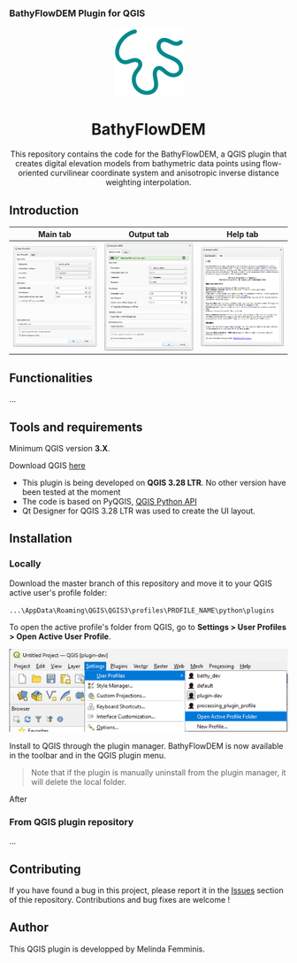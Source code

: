 ### BathyFlowDEM  Plugin for QGIS

<p align="center">
    <img src="img/icon.png">  
</p>

<h1 align="center">BathyFlowDEM</h1>

<p align="center">This repository contains the code for the BathyFlowDEM, a QGIS plugin that creates digital elevation models from bathymetric data points using flow-oriented curvilinear coordinate system and anisotropic inverse distance weighting interpolation.</p>

## Introduction

| Main tab              | Output tab              | Help tab              |
| ---------------------- | ---------------------- | ---------------------- |
| ![main tab](img/main_dialog.png) | ![output tab](img/output_dialog.png) | ![help tab](img/help_dialog.png) | 

## Functionalities

...

## Tools and requirements

Minimum QGIS version **3.X**.

Download QGIS [here](https://www.qgis.org/en/site/forusers/download.html)

- This plugin is being developed on **QGIS 3.28 LTR**. No other version have been tested at the moment
- The code is based on PyQGIS, [QGIS Python API](https://www.qgis.org/pyqgis/master/)
- Qt Designer for QGIS 3.28 LTR was used to create the UI layout.  

## Installation

### Locally

Download the master branch of this repository and move it to your QGIS active user's profile folder: 

`...\AppData\Roaming\QGIS\QGIS3\profiles\PROFILE_NAME\python\plugins`

To open the active profile's folder from QGIS, go to **Settings > User Profiles > Open Active User Profile**. 

![User profile folder](img/user_profile.png)

Install to QGIS through the plugin manager. BathyFlowDEM is now available in the toolbar and in the QGIS plugin menu. 

> Note that if the plugin is manually uninstall from the plugin manager, it will delete the local folder.

After

### From QGIS plugin repository

...

## Contributing

If you have found a bug in this project, please report it in the [Issues](https://github.com/melindafemminis/BathyFlowDEM/issues) section of thie repository. 
Contributions and bug fixes are welcome !

## Author

This QGIS plugin is developped by Melinda Femminis.